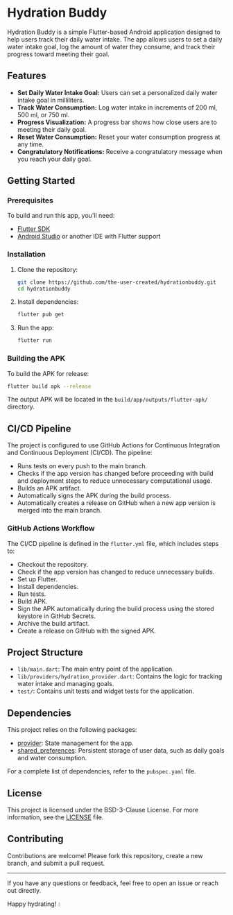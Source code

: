 # Hydration Buddy

Hydration Buddy is a simple Flutter-based Android application designed to help users track their 
daily water intake. The app allows users to set a daily water intake goal, log the amount of 
water they consume, and track their progress toward meeting their goal.

## Features
* **Set Daily Water Intake Goal:** Users can set a personalized daily water intake goal in milliliters.
* **Track Water Consumption:** Log water intake in increments of 200 ml, 500 ml, or 750 ml. 
* **Progress Visualization:** A progress bar shows how close users are to meeting their daily goal.
* **Reset Water Consumption:** Reset your water consumption progress at any time. 
* **Congratulatory Notifications:** Receive a congratulatory message when you reach your daily goal.

## Getting Started
### Prerequisites
To build and run this app, you'll need:
* [Flutter SDK](https://flutter.dev/docs/get-started/install)
* [Android Studio](https://developer.android.com/studio) or another IDE with Flutter support

### Installation
1. Clone the repository:
    ```sh
    git clone https://github.com/the-user-created/hydrationbuddy.git
    cd hydrationbuddy
    ```
2. Install dependencies:
    ```sh
    flutter pub get
    ```
3. Run the app:
    ```sh
    flutter run
    ```

### Building the APK
To build the APK for release:
```sh
flutter build apk --release
```
The output APK will be located in the `build/app/outputs/flutter-apk/` directory.

## CI/CD Pipeline
The project is configured to use GitHub Actions for Continuous Integration and Continuous Deployment (CI/CD). The pipeline:
* Runs tests on every push to the main branch.
* Checks if the app version has changed before proceeding with build and deployment steps to reduce unnecessary computational usage.
* Builds an APK artifact. 
* Automatically signs the APK during the build process.
* Automatically creates a release on GitHub when a new app version is merged into the main branch.

### GitHub Actions Workflow
The CI/CD pipeline is defined in the `flutter.yml` file, which includes steps to:

* Checkout the repository.
* Check if the app version has changed to reduce unnecessary builds.
* Set up Flutter.
* Install dependencies.
* Run tests.
* Build APK.
* Sign the APK automatically during the build process using the stored keystore in GitHub Secrets.
* Archive the build artifact.
* Create a release on GitHub with the signed APK.

## Project Structure
* `lib/main.dart`: The main entry point of the application. 
* `lib/providers/hydration_provider.dart`: Contains the logic for tracking water intake and managing goals. 
* `test/`: Contains unit tests and widget tests for the application.

## Dependencies
This project relies on the following packages:
* [provider](https://pub.dev/packages/provider): State management for the app.
* [shared_preferences](https://pub.dev/packages/shared_preferences): Persistent storage of user data, such as daily goals and water consumption.

For a complete list of dependencies, refer to the `pubspec.yaml` file.

## License
This project is licensed under the BSD-3-Clause License. For more information, see the [LICENSE](LICENSE) file.

## Contributing
Contributions are welcome! Please fork this repository, create a new branch, and submit a pull request.

---

If you have any questions or feedback, feel free to open an issue or reach out directly.

Happy hydrating! 💧
